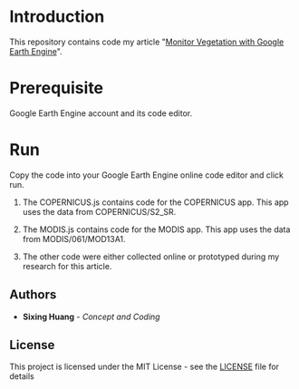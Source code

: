 

# Introduction

  

  

This repository contains code my article "[Monitor Vegetation with Google Earth Engine](https://dgg32.medium.com/monitor-vegetation-with-google-earth-engine-909a2ad51a48)".



# Prerequisite

Google Earth Engine account and its code editor.
  

# Run

Copy the code into your Google Earth Engine online code editor and click run.
  
1. The COPERNICUS.js contains code for the COPERNICUS app. This app uses the data from COPERNICUS/S2_SR.

 
2. The MODIS.js contains code for the MODIS app. This app uses the data from MODIS/061/MOD13A1.

3. The other code were either collected online or prototyped during my research for this article.
  

## Authors

  

*  **Sixing Huang** - *Concept and Coding*

  

## License

  

This project is licensed under the MIT License - see the [LICENSE](LICENSE) file for details
